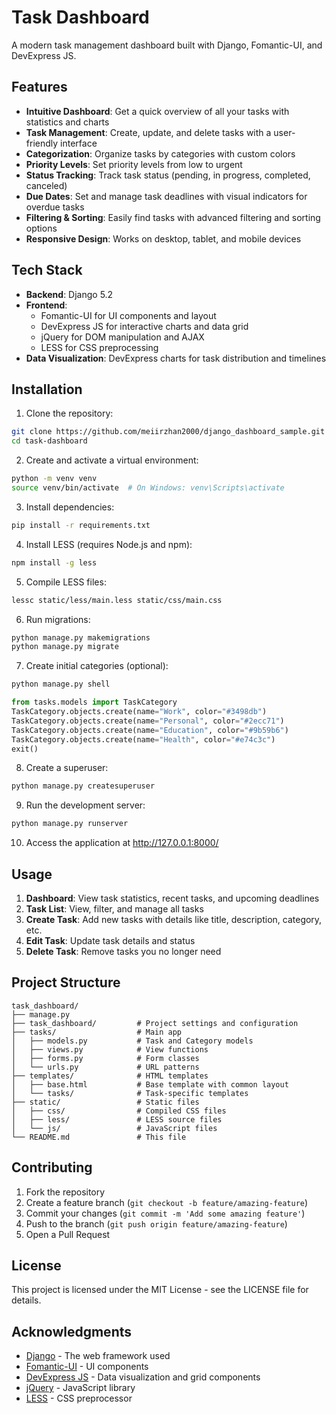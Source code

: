 # Task Dashboard

A modern task management dashboard built with Django, Fomantic-UI, and DevExpress JS.

## Features

- **Intuitive Dashboard**: Get a quick overview of all your tasks with statistics and charts
- **Task Management**: Create, update, and delete tasks with a user-friendly interface
- **Categorization**: Organize tasks by categories with custom colors
- **Priority Levels**: Set priority levels from low to urgent
- **Status Tracking**: Track task status (pending, in progress, completed, canceled)
- **Due Dates**: Set and manage task deadlines with visual indicators for overdue tasks
- **Filtering & Sorting**: Easily find tasks with advanced filtering and sorting options
- **Responsive Design**: Works on desktop, tablet, and mobile devices

## Tech Stack

- **Backend**: Django 5.2
- **Frontend**: 
  - Fomantic-UI for UI components and layout
  - DevExpress JS for interactive charts and data grid
  - jQuery for DOM manipulation and AJAX
  - LESS for CSS preprocessing
- **Data Visualization**: DevExpress charts for task distribution and timelines

## Installation

1. Clone the repository:
```bash
git clone https://github.com/meiirzhan2000/django_dashboard_sample.git
cd task-dashboard
```

2. Create and activate a virtual environment:
```bash
python -m venv venv
source venv/bin/activate  # On Windows: venv\Scripts\activate
```

3. Install dependencies:
```bash
pip install -r requirements.txt
```

4. Install LESS (requires Node.js and npm):
```bash
npm install -g less
```

5. Compile LESS files:
```bash
lessc static/less/main.less static/css/main.css
```

6. Run migrations:
```bash
python manage.py makemigrations
python manage.py migrate
```

7. Create initial categories (optional):
```bash
python manage.py shell
```
```python
from tasks.models import TaskCategory
TaskCategory.objects.create(name="Work", color="#3498db")
TaskCategory.objects.create(name="Personal", color="#2ecc71")
TaskCategory.objects.create(name="Education", color="#9b59b6")
TaskCategory.objects.create(name="Health", color="#e74c3c")
exit()
```

8. Create a superuser:
```bash
python manage.py createsuperuser
```

9. Run the development server:
```bash
python manage.py runserver
```

10. Access the application at http://127.0.0.1:8000/

## Usage

1. **Dashboard**: View task statistics, recent tasks, and upcoming deadlines
2. **Task List**: View, filter, and manage all tasks
3. **Create Task**: Add new tasks with details like title, description, category, etc.
4. **Edit Task**: Update task details and status
5. **Delete Task**: Remove tasks you no longer need

## Project Structure

```
task_dashboard/
├── manage.py
├── task_dashboard/         # Project settings and configuration
├── tasks/                  # Main app
│   ├── models.py           # Task and Category models
│   ├── views.py            # View functions 
│   ├── forms.py            # Form classes
│   └── urls.py             # URL patterns
├── templates/              # HTML templates
│   ├── base.html           # Base template with common layout
│   └── tasks/              # Task-specific templates
├── static/                 # Static files
│   ├── css/                # Compiled CSS files
│   ├── less/               # LESS source files
│   └── js/                 # JavaScript files
└── README.md               # This file
```

## Contributing

1. Fork the repository
2. Create a feature branch (`git checkout -b feature/amazing-feature`)
3. Commit your changes (`git commit -m 'Add some amazing feature'`)
4. Push to the branch (`git push origin feature/amazing-feature`)
5. Open a Pull Request

## License

This project is licensed under the MIT License - see the LICENSE file for details.

## Acknowledgments

- [Django](https://www.djangoproject.com/) - The web framework used
- [Fomantic-UI](https://fomantic-ui.com/) - UI components
- [DevExpress JS](https://js.devexpress.com/) - Data visualization and grid components
- [jQuery](https://jquery.com/) - JavaScript library
- [LESS](http://lesscss.org/) - CSS preprocessor
